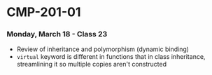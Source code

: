 # CMP-201-01
### Monday, March 18 - Class 23

- Review of inheritance and polymorphism (dynamic binding)
- `virtual` keyword is different in functions that in class inheritance, streamlining it so multiple copies aren't constructed

